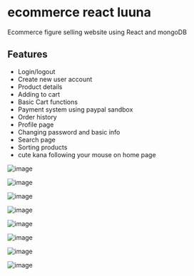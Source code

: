 # ecommerce react luuna
Ecommerce figure selling website using React and mongoDB

## Features
 - Login/logout
 - Create new user account
 - Product details
 - Adding to cart
 - Basic Cart functions
 - Payment system using paypal sandbox
 - Order history
 - Profile page
 - Changing password and basic info
 - Search page
 - Sorting products
 - cute kana following your mouse on home page

![image](https://github.com/hieru2604/react-ecommerce-luuna/assets/88078435/627a5f87-6cd7-4f39-8768-b38e8868420a)

![image](https://github.com/hieru2604/react-ecommerce-luuna/assets/88078435/2a21d69e-f579-4101-a42c-37bc31cefdda)

![image](https://github.com/hieru2604/react-ecommerce-luuna/assets/88078435/ce853bd2-c43c-4a0e-a171-102d95bc975e)

![image](https://github.com/hieru2604/react-ecommerce-luuna/assets/88078435/5ca72163-83a3-43b3-9365-674663e45ac9)

![image](https://github.com/hieru2604/react-ecommerce-luuna/assets/88078435/3a727859-7a6f-49a9-90e8-80f7562d2da2)

![image](https://github.com/hieru2604/react-ecommerce-luuna/assets/88078435/bc2b47bd-b531-4b71-881c-40092b2a135a)

![image](https://github.com/hieru2604/react-ecommerce-luuna/assets/88078435/f6de0633-2c09-4e56-b2b0-16966c321542)

![image](https://github.com/hieru2604/react-ecommerce-luuna/assets/88078435/7e97abc8-0a6e-4317-ab29-706d1c99bcc2)

